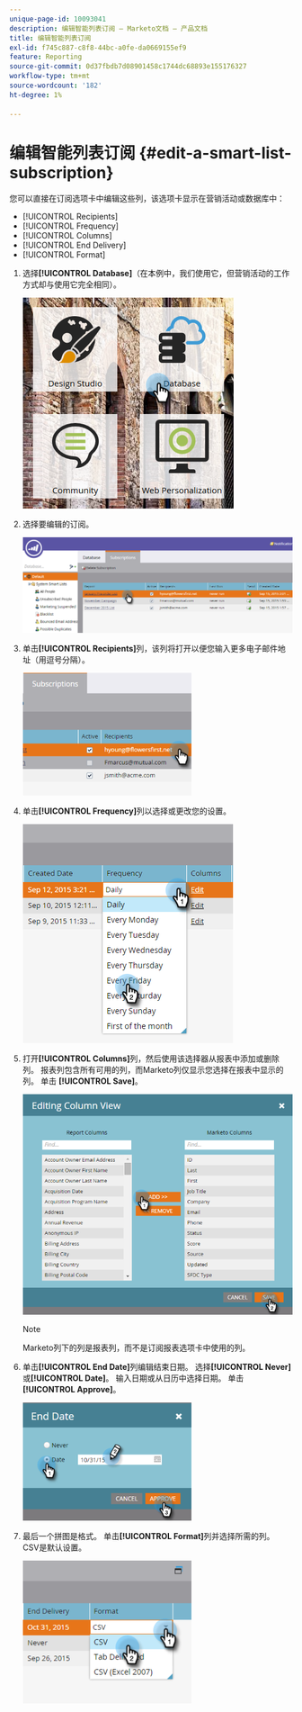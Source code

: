 ```yaml
---
unique-page-id: 10093041
description: 编辑智能列表订阅 — Marketo文档 — 产品文档
title: 编辑智能列表订阅
exl-id: f745c887-c8f8-44bc-a0fe-da0669155ef9
feature: Reporting
source-git-commit: 0d37fbdb7d08901458c1744dc68893e155176327
workflow-type: tm+mt
source-wordcount: '182'
ht-degree: 1%

---
```


# 编辑智能列表订阅 {#edit-a-smart-list-subscription}

您可以直接在订阅选项卡中编辑这些列，该选项卡显示在营销活动或数据库中：

* [!UICONTROL Recipients]
* [!UICONTROL Frequency]
* [!UICONTROL Columns]
* [!UICONTROL End Delivery]
* [!UICONTROL Format]

1. 选择&#x200B;**[!UICONTROL Database]**（在本例中，我们使用它，但营销活动的工作方式却与使用它完全相同）。

   ![](assets/db-1.png)

1. 选择要编辑的订阅。

   ![](assets/two.png)

1. 单击&#x200B;**[!UICONTROL Recipients]**&#x200B;列，该列将打开以便您输入更多电子邮件地址（用逗号分隔）。

   ![](assets/image2015-9-14-13-3a44-3a14.png)

1. 单击&#x200B;**[!UICONTROL Frequency]**&#x200B;列以选择或更改您的设置。

   ![](assets/image2015-9-14-10-3a30-3a37.png)

1. 打开&#x200B;**[!UICONTROL Columns]**&#x200B;列，然后使用该选择器从报表中添加或删除列。 报表列包含所有可用的列，而Marketo列仅显示您选择在报表中显示的列。 单击 **[!UICONTROL Save]**。

   ![](assets/image2015-9-14-10-3a59-3a6.png)

   >[!NOTE]
   >
   >Marketo列下的列是报表列，而不是订阅报表选项卡中使用的列。

1. 单击&#x200B;**[!UICONTROL End Date]**&#x200B;列编辑结束日期。 选择&#x200B;**[!UICONTROL Never]**&#x200B;或&#x200B;**[!UICONTROL Date]**。 输入日期或从日历中选择日期。 单击 **[!UICONTROL Approve]**。

   ![](assets/image2015-9-14-11-3a6-3a38.png)

1. 最后一个拼图是格式。 单击&#x200B;**[!UICONTROL Format]**&#x200B;列并选择所需的列。 CSV是默认设置。

   ![](assets/image2015-9-14-11-3a11-3a41.png)
